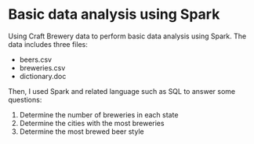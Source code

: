 # Basic data analysis using Spark

Using Craft Brewery data to perform basic data analysis using Spark. The data includes three files:
  - beers.csv
  - breweries.csv
  - dictionary.doc

Then, I used Spark and related language such as SQL to answer some questions:
1.	Determine the number of breweries in each state
2.	Determine the cities with the most breweries
3.	Determine the most brewed beer style
